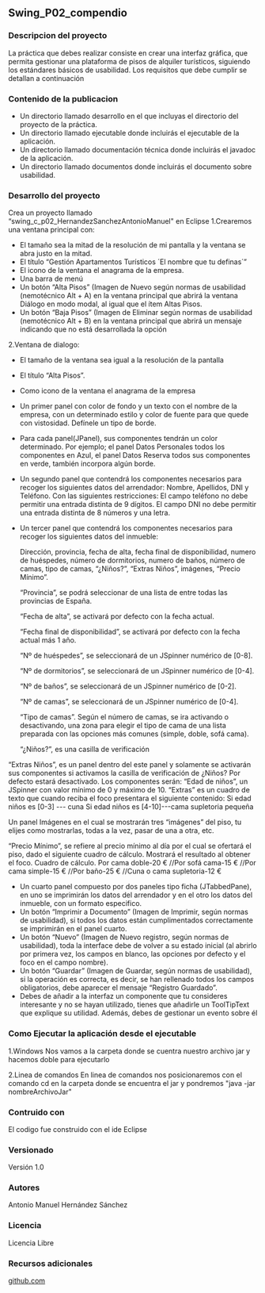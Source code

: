 ## Swing_P02_compendio

### Descripcion del proyecto

La práctica que debes realizar consiste en crear una interfaz gráfica, que permita gestionar una
plataforma de pisos de alquiler turísticos, siguiendo los estándares básicos de usabilidad. Los
requisitos que debe cumplir se detallan a continuación

### Contenido de la publicacion
- Un directorio llamado desarrollo en el que incluyas el directorio del proyecto de la práctica.
- Un directorio llamado ejecutable donde incluirás el ejecutable de la aplicación.
- Un directorio llamado documentación técnica donde incluirás el javadoc de la aplicación.
- Un directorio llamado documentos donde incluirás el documento sobre usabilidad.


### Desarrollo del proyecto
Crea un proyecto llamado “swing_c_p02_HernandezSanchezAntonioManuel" en Eclipse
1.Crearemos una ventana principal con:
- El tamaño sea la mitad de la resolución de mi pantalla y la ventana se abra justo en la mitad.
- El título “Gestión Apartamentos Turísticos ´El nombre que tu definas´”
- El icono de la ventana el anagrama de la empresa.
- Una barra de menú
- Un botón “Alta Pisos” (Imagen de Nuevo según normas de usabilidad (nemotécnico Alt + A)
en la ventana principal que abrirá la ventana Diálogo en modo modal, al igual que el ítem Altas
Pisos.
- Un botón “Baja Pisos” (Imagen de Eliminar según normas de usabilidad (nemotécnico Alt + B)
en la ventana principal que abrirá un mensaje indicando que no está desarrollada la opción

2.Ventana de dialogo:
- El tamaño de la ventana sea igual a la resolución de la pantalla

- El título “Alta Pisos”.

- Como icono de la ventana el anagrama de la empresa

- Un primer panel con color de fondo y un texto con el nombre de la empresa, con un
determinado estilo y color de fuente para que quede con vistosidad. Defínele un tipo de
borde.
- Para cada panel(JPanel), sus componentes tendrán un color determinado. Por ejemplo; el
panel Datos Personales todos los componentes en Azul, el panel Datos Reserva todos sus
componentes en verde, también incorpora algún borde.

- Un segundo panel que contendrá los componentes necesarios para recoger los siguientes
datos del arrendador:
Nombre, Apellidos, DNI y Teléfono. Con las siguientes restricciones:
El campo teléfono no debe permitir una entrada distinta de 9 dígitos.
El campo DNI no debe permitir una entrada distinta de 8 números y una letra.

- Un tercer panel que contendrá los componentes necesarios para recoger los siguientes datos
del inmueble:
  
  Dirección, provincia, fecha de alta, fecha final de disponibilidad, numero de
huéspedes, número de dormitorios, numero de baños, número de camas, tipo de
camas, “¿Niños?”, “Extras Niños”, imágenes, “Precio Mínimo”.
  
  “Provincia”, se podrá seleccionar de una lista de entre todas las provincias de España.
  
  “Fecha de alta”, se activará por defecto con la fecha actual.
  
  “Fecha final de disponibilidad”, se activará por defecto con la fecha actual más 1 año.
  
  “Nº de huéspedes”, se seleccionará de un JSpinner numérico de [0-8].
  
  “Nº de dormitorios”, se seleccionará de un JSpinner numérico de [0-4].
  
  “Nº de baños”, se seleccionará de un JSpinner numérico de [0-2].
  
  “Nº de camas”, se seleccionará de un JSpinner numérico de [0-4].
  
  “Tipo de camas”.
 Según el número de camas, se ira activando o desactivando, una zona para
elegir el tipo de cama de una lista preparada con las opciones más comunes
(simple, doble, sofá cama).
  
  “¿Niños?”, es una casilla de verificación
 
 “Extras Niños”, es un panel dentro del este panel y solamente se activarán sus
componentes si activamos la casilla de verificación de ¿Niños? Por defecto estará
desactivado. Los componentes serán:
 “Edad de niños”, un JSpinner con valor mínimo de 0 y máximo de 10.
 “Extras” es un cuadro de texto que cuando reciba el foco presentara el
siguiente contenido:
 Si edad niños es [0-3] --- cuna
 Si edad niños es [4-10]---cama supletoria pequeña
 
  Un panel Imágenes en el cual se mostrarán tres “imágenes” del piso, tu elijes como
mostrarlas, todas a la vez, pasar de una a otra, etc.
  
  “Precio Mínimo”, se refiere al precio mínimo al día por el cual se ofertará el piso, dado
el siguiente cuadro de cálculo. Mostrará el resultado al obtener el foco. Cuadro de
cálculo.
Por cama doble-20 €
//Por sofá cama-15 €
//Por cama simple-15 €
//Por baño-25 €
//Cuna o cama supletoria-12 €
- Un cuarto panel compuesto por dos paneles tipo ficha (JTabbedPane), en uno se imprimirán
los datos del arrendador y en el otro los datos del inmueble, con un formato especifico.
- Un botón “Imprimir a Documento” (Imagen de Imprimir, según normas de usabilidad), si todos
los datos están cumplimentados correctamente se imprimirán en el panel cuarto.
- Un botón “Nuevo” (Imagen de Nuevo registro, según normas de usabilidad), toda la interface
debe de volver a su estado inicial (al abrirlo por primera vez, los campos en blanco, las
opciones por defecto y el foco en el campo nombre).
- Un botón “Guardar” (Imagen de Guardar, según normas de usabilidad), si la operación es
correcta, es decir, se han rellenado todos los campos obligatorios, debe aparecer el mensaje
“Registro Guardado”.
- Debes de añadir a la interfaz un componente que tu consideres interesante y no se hayan
utilizado, tienes que añadirle un ToolTipText que explique su utilidad. Además, debes de
gestionar un evento sobre él


### Como Ejecutar la aplicación desde el ejecutable

1.Windows
Nos vamos a la carpeta donde se cuentra nuestro archivo jar y hacemos doble para ejecutarlo

2.Linea de comandos
En linea de comandos nos posicionaremos con el comando cd en la carpeta donde se encuentra el jar y pondremos "java -jar nombreArchivoJar"

### Contruido con 
El codigo fue construido con el ide Eclipse

### Versionado 
Versión 1.0

### Autores
Antonio Manuel Hernández Sánchez

### Licencia
Licencia Libre

### Recursos adicionales
[github.com](https://github.com/)

